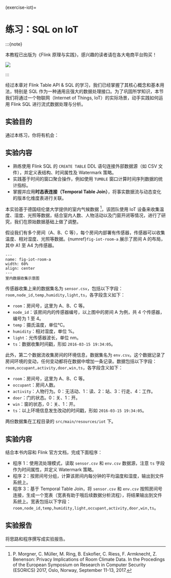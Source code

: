 (exercise-iot)=
# 练习：SQL on IoT

:::{note}

本教程已出版为《Flink 原理与实践》，感兴趣的读者请在各大电商平台购买！

<a href="https://item.jd.com/13154364.html"> ![](https://img.shields.io/badge/JD-%E8%B4%AD%E4%B9%B0%E9%93%BE%E6%8E%A5-red) </a>


:::

经过本章对 Flink Table API & SQL 的学习，我们已经掌握了其核心概念和基本用法，特别是 SQL 作为一种通用且强大的数据处理接口。为了巩固所学知识，本节我们将通过一个物联网（Internet of Things, IoT）的实际场景，动手实践如何运用 Flink SQL 进行流式数据处理与分析。

## 实验目的

通过本练习，你将有机会：

## 实验内容
*   熟练使用 Flink SQL 的 `CREATE TABLE` DDL 语句连接外部数据源（如 CSV 文件），并定义表结构、时间属性及 Watermark 策略。
*   实践基于时间的窗口聚合操作，例如使用 `TUMBLE` 窗口计算时间序列数据的统计指标。
*   掌握并应用**时态表连接（Temporal Table Join）**，将事实数据流与动态变化的版本化维度表进行关联。

本实验基于德国纽伦堡大学提供的室内气候数据 [^1]，该团队使用 IoT 设备来收集温度、湿度、光照等数据，结合室内人数、人物活动以及门窗开闭等情况，进行了研究，我们在原始数据基础上做了调整。

假设我们有多个房间（A、B、C 等），每个房间内部署有传感器，传感器可以收集温度、相对湿度、光照等数据。{numref}`fig-iot-room-a` 展示了房间 A 的布局，其中 A1 至 A4 为传感器。

```{figure} ./img/iot-room-a.png
---
name: fig-iot-room-a
width: 60%
align: center
---
室内数据收集示意图
```

传感器收集上来的数据集名为 `sensor.csv`，包括以下字段：`room,node_id,temp,humidity,light,ts`，各字段含义如下：

* `room`：房间号，这里为 A、B、C 等。
* `node_id`：该房间内的传感器编号，以上图中的房间 A 为例，共 4 个传感器，编号为 1 至 4。
* `temp`：摄氏温度，单位°C。
* `humidity`：相对湿度，单位 %。
* `light`：光传感器波长，单位 nm。
* `ts`：数据收集时间戳，形如 `2016-03-15 19:34:05`。

此外，第二个数据流收集房间的环境信息，数据集名为 `env.csv`。这个数据记录了房间环境的变动，任何变动都将在数据中增加一条记录。数据包括以下字段：`room,occupant,activity,door,win,ts`，各字段含义如下：

* `room`：房间号，这里为 A、B、C 等。
* `occupant`：房间人数。
* `activity`：人物行为。0：无活动、1：读、2：站、3：行走、4：工作。
* `door`：门的状态。0：关、1：开。
* `win`：窗的状态，0：关、1：开。
* `ts`：以上环境信息发生改动的时间戳，形如 `2016-03-15 19:34:05`。

两份数据集在工程目录的 `src/main/resources/iot` 下。

## 实验内容

结合本书内容和 Flink 官方文档，完成下面程序：

* 程序 1：使用流处理模式，读取 `sensor.csv` 和 `env.csv` 数据源，注意 `ts` 字段作为时间属性，并定义 Watermark 策略。
* 程序 2：按房间号分组，计算该房间内每分钟的平均温度和湿度，输出到文件系统上。
* 程序 3：基于 Temporal Table Join，将 `sensor.csv` 和 `env.csv` 按照房间号连接，生成一个宽表（宽表有助于哦后续数据分析流程），将结果输出到文件系统上。宽表包括以下字段：`room,node_id,temp,humidity,light,occupant,activity,door,win,ts`。

## 实验报告
将思路和程序撰写成实验报告。

[^1]: P. Morgner, C. Müller, M. Ring, B. Eskofier, C. Riess, F. Armknecht, Z. Benenson: Privacy Implications of Room Climate Data. In the Procedings of the European Symposium on Research in Computer Security (ESORICS) 2017, Oslo, Norway, September 11-13, 2017.
